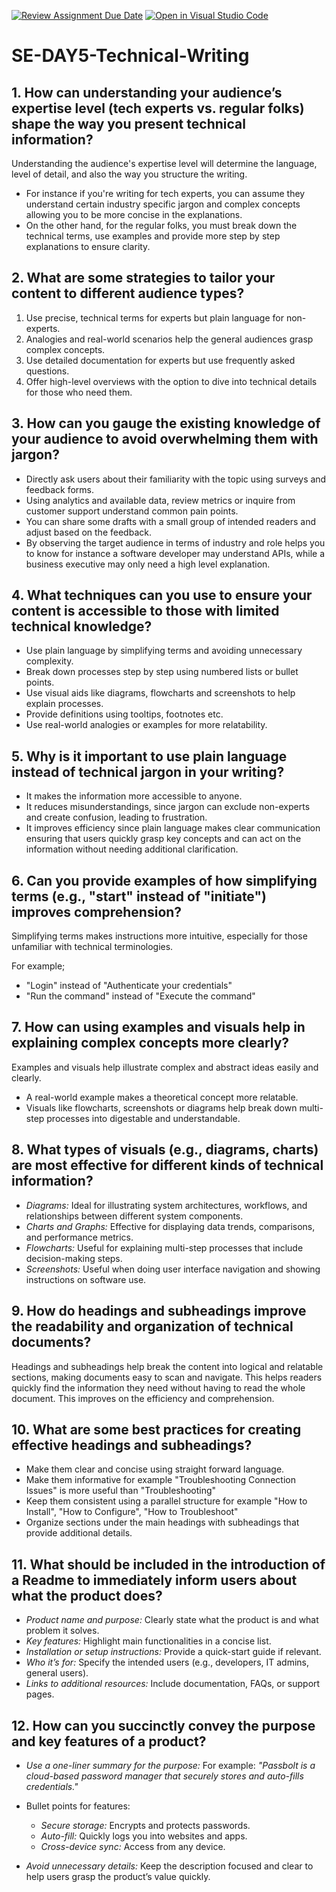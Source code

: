 [![Review Assignment Due Date](https://classroom.github.com/assets/deadline-readme-button-22041afd0340ce965d47ae6ef1cefeee28c7c493a6346c4f15d667ab976d596c.svg)](https://classroom.github.com/a/zsAR-pyY)
[![Open in Visual Studio Code](https://classroom.github.com/assets/open-in-vscode-2e0aaae1b6195c2367325f4f02e2d04e9abb55f0b24a779b69b11b9e10269abc.svg)](https://classroom.github.com/online_ide?assignment_repo_id=18647884&assignment_repo_type=AssignmentRepo)
# SE-DAY5-Technical-Writing
## 1. How can understanding your audience’s expertise level (tech experts vs. regular folks) shape the way you present technical information?
Understanding the audience's expertise level will determine the language, level of detail, and also the way you structure the writing.

- For instance if you're writing for tech experts, you can assume they understand certain industry specific jargon and complex concepts allowing you to be more concise in the explanations.
- On the other hand, for the regular folks, you must break down the technical terms, use examples and provide more step by step explanations to ensure clarity.

## 2. What are some strategies to tailor your content to different audience types?
1. Use precise, technical terms for experts but plain language for non-experts.
2. Analogies and real-world scenarios help the general audiences grasp complex concepts.
3. Use detailed documentation for experts but use frequently asked questions.
4. Offer high-level overviews with the option to dive into technical details for those who need them.

## 3. How can you gauge the existing knowledge of your audience to avoid overwhelming them with jargon?
- Directly ask users about their familiarity with the topic using surveys and feedback forms.
- Using analytics and available data, review metrics or inquire from customer support understand common pain points.
- You can share some drafts with a small group of intended readers and adjust based on the feedback.
- By observing the target audience in terms of industry and role helps you to know for instance a software developer may understand APIs, while a business executive may only need a high level explanation.

## 4. What techniques can you use to ensure your content is accessible to those with limited technical knowledge?
- Use plain language by simplifying terms and avoiding unnecessary complexity.
- Break down processes step by step using numbered lists or bullet points.
- Use visual aids like diagrams, flowcharts and screenshots to help explain processes.
- Provide definitions using tooltips, footnotes etc.
- Use real-world analogies or examples for more relatability.

## 5. Why is it important to use plain language instead of technical jargon in your writing?
- It makes the information more accessible to anyone.
- It reduces misunderstandings, since jargon can exclude non-experts and create confusion, leading to frustration.
- It improves efficiency since plain language makes clear communication ensuring that users quickly grasp key concepts and can act on the information without needing additional clarification.

## 6. Can you provide examples of how simplifying terms (e.g., "start" instead of "initiate") improves comprehension?
Simplifying terms makes instructions more intuitive, especially for those unfamiliar with technical terminologies.

For example;

- "Login" instead of "Authenticate your credentials"
- "Run the command" instead of "Execute the command"

## 7. How can using examples and visuals help in explaining complex concepts more clearly?
Examples and visuals help illustrate complex and abstract ideas easily and clearly.

- A real-world example makes a theoretical concept more relatable.
- Visuals like flowcharts, screenshots or diagrams help break down multi-step processes into digestable and understandable.

## 8. What types of visuals (e.g., diagrams, charts) are most effective for different kinds of technical information?
- *Diagrams:* Ideal for illustrating system architectures, workflows, and relationships between different system components.
- *Charts and Graphs:* Effective for displaying data trends, comparisons, and performance metrics.
- *Flowcharts:* Useful for explaining multi-step processes that include decision-making steps.
- *Screenshots:* Useful when doing user interface navigation and showing instructions on software use.

## 9. How do headings and subheadings improve the readability and organization of technical documents?
Headings and subheadings help break the content into logical and relatable sections, making documents easy to scan and navigate. This helps readers quickly find the information they need without having to read the whole document. This improves on the efficiency and comprehension.

## 10. What are some best practices for creating effective headings and subheadings?
- Make them clear and concise using straight forward language.
- Make them informative for example "Troubleshooting Connection Issues" is more useful than "Troubleshooting"
- Keep them consistent using a parallel structure for example "How to Install", "How to Configure", "How to Troubleshoot"
- Organize sections under the main headings with subheadings that provide additional details.

## 11. What should be included in the introduction of a Readme to immediately inform users about what the product does?
- *Product name and purpose:* Clearly state what the product is and what problem it solves.
- *Key features:* Highlight main functionalities in a concise list.
- *Installation or setup instructions:* Provide a quick-start guide if relevant.
- *Who it’s for:* Specify the intended users (e.g., developers, IT admins, general users).
- *Links to additional resources:* Include documentation, FAQs, or support pages.

## 12. How can you succinctly convey the purpose and key features of a product?
- *Use a one-liner summary for the purpose:* For example: _"Passbolt is a cloud-based password manager that securely stores and auto-fills credentials."_
  
- Bullet points for features:
  - *Secure storage:* Encrypts and protects passwords.
  - *Auto-fill:* Quickly logs you into websites and apps.
  - *Cross-device sync:* Access from any device.
- *Avoid unnecessary details:* Keep the description focused and clear to help users grasp the product’s value quickly.

